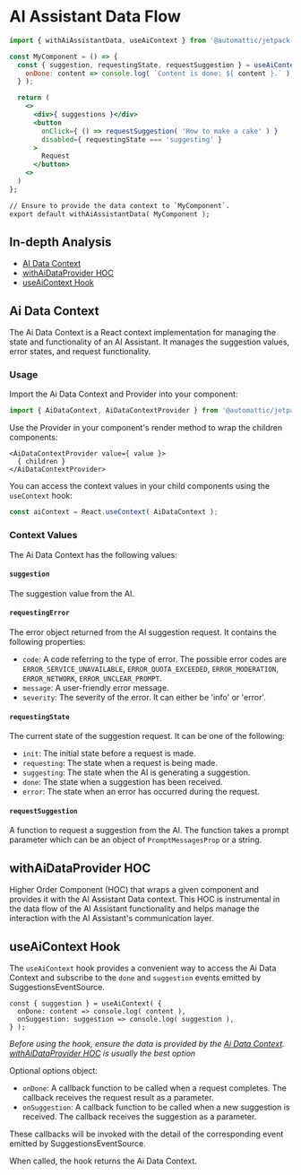 
# AI Assistant Data Flow

```jsx
import { withAiAssistantData, useAiContext } from '@automattic/jetpack-ai-client';

const MyComponent = () => {
  const { suggestion, requestingState, requestSuggestion } = useAiContext( {
    onDone: content => console.log( `Content is done: ${ content }.` );
  } );

  return (
    <>
      <div>{ suggestions }</div>
      <button
        onClick={ () => requestSuggestion( 'How to make a cake' ) }
        disabled={ requestingState === 'suggesting' }
      >
        Request
      </button>
    <>
  )
};

// Ensure to provide the data context to `MyComponent`.
export default withAiAssistantData( MyComponent );

```

## In-depth Analysis

* [AI Data Context](#ai-assistant-content)
* [withAiDataProvider HOC](#with-ai-data-provider)
* [useAiContext Hook](#use-ai-context)

<h2 id="ai-assistant-content">Ai Data Context</h2>

The Ai Data Context is a React context implementation for managing the state and functionality of an AI Assistant. It manages the suggestion values, error states, and request functionality.


### Usage

Import the Ai Data Context and Provider into your component:

```javascript
import { AiDataContext, AiDataContextProvider } from '@automattic/jetpack-ai-client';
```

Use the Provider in your component's render method to wrap the children components:

```es6
<AiDataContextProvider value={ value }>
  { children }
</AiDataContextProvider>
```

You can access the context values in your child components using the `useContext` hook:

```javascript
const aiContext = React.useContext( AiDataContext );
```

### Context Values

The Ai Data Context has the following values:

#### `suggestion`
The suggestion value from the AI.

#### `requestingError`
The error object returned from the AI suggestion request. It contains the following properties:
- `code`: A code referring to the type of error. The possible error codes are `ERROR_SERVICE_UNAVAILABLE`, `ERROR_QUOTA_EXCEEDED`, `ERROR_MODERATION`, `ERROR_NETWORK`, `ERROR_UNCLEAR_PROMPT`.
- `message`: A user-friendly error message.
- `severity`: The severity of the error. It can either be 'info' or 'error'.

#### `requestingState`
The current state of the suggestion request. It can be one of the following:
- `init`: The initial state before a request is made.
- `requesting`: The state when a request is being made.
- `suggesting`: The state when the AI is generating a suggestion.
- `done`: The state when a suggestion has been received.
- `error`: The state when an error has occurred during the request.

#### `requestSuggestion`
A function to request a suggestion from the AI. The function takes a prompt parameter which can be an object of `PromptMessagesProp` or a string.

<h2 id="with-ai-data-provider">withAiDataProvider HOC</h2>

Higher Order Component (HOC) that wraps a given component and provides it with the AI Assistant Data context. This HOC is instrumental in the data flow of the AI Assistant functionality and helps manage the interaction with the AI Assistant's communication layer.

<h2 id="use-ai-data">useAiContext Hook</h2>

The `useAiContext` hook provides a convenient way to access the 
Ai Data Context and subscribe to the `done` and `suggestion` events emitted by SuggestionsEventSource.

```es6
const { suggestion } = useAiContext( {
  onDone: content => console.log( content ),
  onSuggestion: suggestion => console.log( suggestion ),
} );

```

_Before using the hook, ensure the data is provided by the [Ai Data Context](#ai-assistant-content). [withAiDataProvider HOC](#with-ai-data-provider) is usually the best option_

Optional options object:

- `onDone`: A callback function to be called when a request completes. The callback receives the request result as a parameter.
- `onSuggestion`: A callback function to be called when a new suggestion is received. The callback receives the suggestion as a parameter.

These callbacks will be invoked with the detail of the corresponding event emitted by SuggestionsEventSource.

When called, the hook returns the Ai Data Context.
